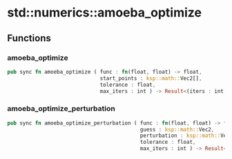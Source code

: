 # std::numerics::amoeba_optimize



## Functions


### amoeba_optimize

```rust
pub sync fn amoeba_optimize ( func : fn(float, float) -> float,
                              start_points : ksp::math::Vec2[],
                              tolerance : float,
                              max_iters : int ) -> Result<(iters : int, x : float, y : float), string>
```



### amoeba_optimize_perturbation

```rust
pub sync fn amoeba_optimize_perturbation ( func : fn(float, float) -> float,
                                           guess : ksp::math::Vec2,
                                           perturbation : ksp::math::Vec2,
                                           tolerance : float,
                                           max_iters : int ) -> Result<(iters : int, x : float, y : float), string>
```


